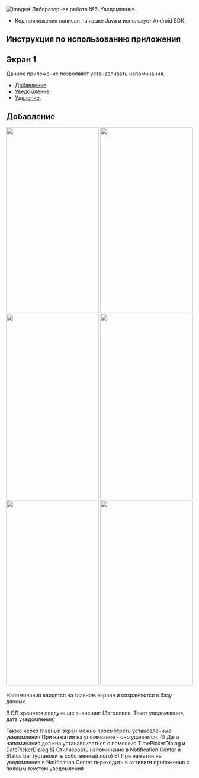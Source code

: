 ![image](https://github.com/user-attachments/assets/002b4fb3-213b-4c34-882f-6b1c0681619a)# Лабораторная работа №6. Уведомления.
- Код приложения написан на языке Java и использует Android SDK.

## Инструкция по использованию приложения

## Экран 1
Данное приложение позволяяет устанавливать напоминания.
- [Добавление](#добавление).
- [Уведомление](#уведомление).
- [Удаление](удаление).

## Добавление


<p align="center">
<img src="https://sun9-40.userapi.com/impg/K4ms3lK7wnMZOpirpV68VLKGbCSzaa2Cq5XcAA/QD6tSG7v-rQ.jpg?size=720x1520&quality=95&sign=6a88ef995576388c0e434a10c9f8698f&type=album" width="250" height="500"> 
<img src="https://sun9-9.userapi.com/impg/lX9uBWaxA-SA7kwXXYzL31vnS2-fuyIgVP876w/j4NkNv_sguk.jpg?size=720x1520&quality=95&sign=b24cb2e4a74fb9c5c0ed3ea5d4651a49&type=album" width="250" height="500">
<img src="https://sun9-50.userapi.com/impg/MQtTPwrU30dcEX3tTiUhwcWug4AJ_WS3-ZSQpA/ticXwlpy80s.jpg?size=720x1520&quality=95&sign=4ad9fb7d37413c9e7f42c4d8ef458ae5&type=album" width="250" height="500">
<img src="https://sun9-60.userapi.com/impg/KNVTDlLBnIS_UUxxL9H7gfYvFzTzMeAbvy0p-g/lUf8GPE73SE.jpg?size=720x1520&quality=95&sign=205183e91aa9f50d122c85148d855b53&type=album" width="250" height="500">
<img src="https://sun9-60.userapi.com/impg/KNVTDlLBnIS_UUxxL9H7gfYvFzTzMeAbvy0p-g/lUf8GPE73SE.jpg?size=720x1520&quality=95&sign=205183e91aa9f50d122c85148d855b53&type=album" width="250" height="500">
<img src="https://sun9-74.userapi.com/impg/gzSfSpUsPWMFGr10dmGQPCvZMzH4Rr9dDf-5VQ/8DyGFI2tGeE.jpg?size=720x1520&quality=95&sign=a86d4eeb5ac38bffcbae68bb6abd54c4&type=album" width="250" height="500">
</p> 


Напоминания вводятся на главном экране и сохраняются в базу данных.

В БД хранятся следующие значения: (Заголовок, Текст уведомления, дата 
уведомления)

Также через главный экран можно просмотреть установленные уведомления
При нажатии на упоминание - оно удаляется.
4) Дата напоминания должна устанавливаться с помощью
TimePickerDialog и DatePickerDialog
5) Стилизовать напоминание в Notification Center и Status bar (установить 
собственный лого)
6) При нажатии на уведомление в Notification Center переходить в 
активити приложения с полным текстом уведомления
